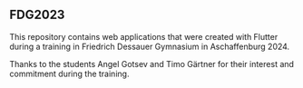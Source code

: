 ## FDG2023
This repository contains web applications that were created with Flutter during a training in Friedrich Dessauer Gymnasium in Aschaffenburg 2024.

Thanks to the students Angel Gotsev and Timo Gärtner for their interest and commitment during the training.
